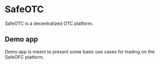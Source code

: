 # SafeOTC

SafeOTC is a decentralized OTC platform.

## Demo app

Demo app is meant to present some basic use cases for trading on the SafeOFC platform.

